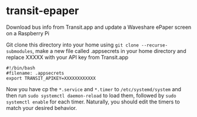 # transit-epaper
Download bus info from Transit.app and update a Waveshare ePaper screen on a Raspberry Pi

Git clone this directory into your home using `git clone --recurse-submodules`, make a new file called .appsecrets in your home directory and replace XXXXX with your API key from Transit.app

```
#!/bin/bash
#filename: .appsecrets
export TRANSIT_APIKEY=XXXXXXXXXXXX
```
Now you have cp the `*.service` and `*.timer` to `/etc/systemd/system` and then run `sudo systemctl daemon-reload` to load them, followed by `sudo systemctl enable` for each timer. Naturally, you should edit the timers to match your desired behavior.

